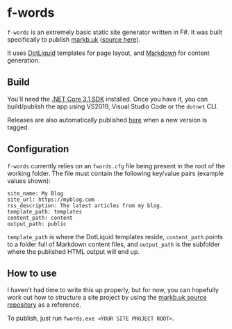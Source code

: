 # f-words

`f-words` is an extremely basic static site generator written in F#. It was built specifically to publish [markb.uk](https://markb.uk/) ([source here](https://github.com/markashleybell/markb.uk)).

It uses [DotLiquid](https://github.com/dotliquid/dotliquid) templates for page layout, and [Markdown](https://github.com/Knagis/CommonMark.NET) for content generation.

## Build

You'll need the [.NET Core 3.1 SDK](https://dotnet.microsoft.com/download/dotnet/3.1) installed. Once you have it, you can build/publish the app using VS2019, Visual Studio Code or the `dotnet` CLI.

Releases are also automatically published [here](https://github.com/markashleybell/f-words/releases) when a new version is tagged.

## Configuration

`f-words` currently relies on an `fwords.cfg` file being present in the root of the working folder. The file must contain the following key/value pairs (example values shown):

```
site_name: My Blog
site_url: https://myblog.com
rss_description: The latest articles from my blog.
template_path: templates
content_path: content
output_path: public
```

`template_path` is where the DotLiquid templates reside, `content_path` points to a folder full of Markdown content files, and `output_path` is the subfolder where the published HTML output will end up.

## How to use

I haven't had time to write this up properly, but for now, you can hopefully work out how to structure a site project by using the [markb.uk source repository](https://github.com/markashleybell/markb.uk) as a reference.

To publish, just run `fwords.exe <YOUR SITE PROJECT ROOT>`.
